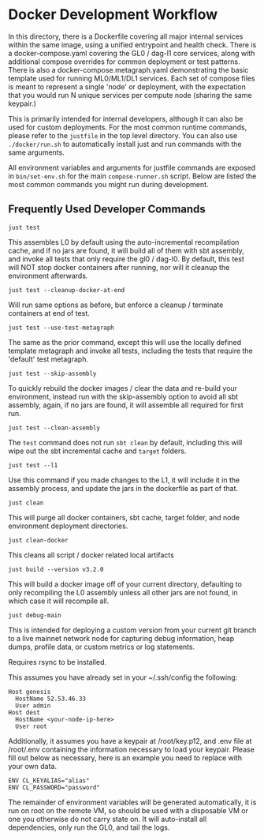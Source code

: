 # Docker Development Workflow

In this directory, there is a Dockerfile covering all major internal services within the same image, 
using a unified entrypoint and health check. There is a docker-compose.yaml covering the GL0 / dag-l1 
core services, along with additional compose overrides for common deployment or test patterns. There 
is also a docker-compose.metagraph.yaml demonstrating the basic template used for running ML0/ML1/DL1 
services. Each set of compose files is meant to represent a single 'node' or deployment, with the expectation 
that you would run N unique services per compute node (sharing the same keypair.)

This is primarily intended for internal developers, although it can also be used for custom deployments. 
For the most common runtime commands, please refer to the `justfile` in the top level directory. You 
can also use `./docker/run.sh` to automatically install just and run commands with the same arguments.

All environment variables and arguments for justfile commands are exposed in `bin/set-env.sh` for the 
main `compose-runner.sh` script. Below are listed the most common commands you might run during development.


## Frequently Used Developer Commands

`just test`

This assembles L0 by default using the auto-incremental recompilation cache, and if no jars 
are found, it will build all of them with sbt assembly, and invoke all tests that only require the gl0 / dag-l0. By default, this test will NOT stop docker containers after running, nor will it cleanup 
the environment afterwards. 

`just test --cleanup-docker-at-end` 

Will run same options as before, but enforce a cleanup / terminate containers at end of test. 

`just test --use-test-metagraph`

The same as the prior command, except this will use the locally defined template metagraph and invoke all tests, including the tests that require the 'default' test metagraph.

`just test --skip-assembly`

 To quickly rebuild the docker images / clear the data and re-build your environment, instead run with the skip-assembly option to avoid all sbt assembly, again, if no jars are found, it will assemble all required for first run.

`just test --clean-assembly`

The `test` command does not run `sbt clean` by default, including this will wipe 
out the sbt incremental cache and `target` folders.

`just test --l1`

Use this command if you made changes to the L1, it will include it in the assembly 
process, and update the jars in the dockerfile as part of that.

`just clean`

This will purge all docker containers, sbt cache, target folder, and node environment deployment directories.

`just clean-docker`

This cleans all script / docker related local artifacts

`just build --version v3.2.0`

This will build a docker image off of your current directory, defaulting to only recompiling the L0 assembly 
unless all other jars are not found, in which case it will recompile all.

`just debug-main`

This is intended for deploying a custom version from your current git branch to a live mainnet network node 
for capturing debug information, heap dumps, profile data, or custom metrics or log statements. 

Requires rsync to be installed.

This assumes you have already set in your ~/.ssh/config the following:

```
Host genesis
  HostName 52.53.46.33
  User admin
Host dest
  HostName <your-node-ip-here>
  User root
```

Additionally, it assumes you have a keypair at /root/key.p12, and .env file at 
/root/.env containing the information necessary to load your keypair. Please fill out below 
as necessary, here is an example you need to replace with your own data.

```
ENV CL_KEYALIAS="alias"
ENV CL_PASSWORD="password"
```

The remainder of environment variables will be generated automatically, it is run on root on the remote VM, 
so should be used with a disposable VM or one you otherwise do not carry state on. It will auto-install 
all dependencies, only run the GL0, and tail the logs.
